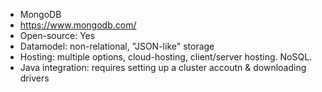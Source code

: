 * MongoDB
* https://www.mongodb.com/
* Open-source: Yes
* Datamodel: non-relational, "JSON-like" storage
* Hosting: multiple options, cloud-hosting, client/server hosting. NoSQL.
* Java integration: requires setting up a cluster accoutn & downloading drivers